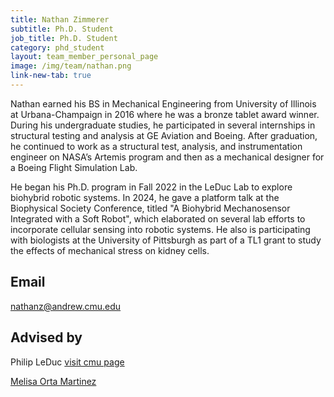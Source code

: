 ```yaml
---
title: Nathan Zimmerer
subtitle: Ph.D. Student
job_title: Ph.D. Student
category: phd_student
layout: team_member_personal_page
image: /img/team/nathan.png
link-new-tab: true
---
```


Nathan earned his BS in Mechanical Engineering from University of Illinois at Urbana-Champaign in 2016 where he was a bronze tablet award winner. During his undergraduate studies, he participated in several internships in structural testing and analysis at GE Aviation and Boeing. After graduation, he continued to work as a structural test, analysis, and instrumentation engineer on NASA’s Artemis program and then as a mechanical designer for a Boeing Flight Simulation Lab.

He began his Ph.D. program in Fall 2022 in the LeDuc Lab to explore biohybrid robotic systems. In 2024, he gave a platform talk at the Biophysical Society Conference, titled "A Biohybrid Mechanosensor Integrated with a Soft Robot", which elaborated on several lab efforts to incorporate cellular sensing into robotic systems. He also is participating with biologists at the University of Pittsburgh as part of a TL1 grant to study the effects of mechanical stress on kidney cells.


## Email ## 
[nathanz@andrew.cmu.edu](mailto:nathanz@andrew.cmu.edu)



<!-- ## Office ##
4221 Newell-Simon Hall

## LinkedIn ##
[https://www.linkedin.com/in/iqui-balam/](https://www.linkedin.com/in/iqui-balam/)

## Website ##
[https://iquibalamhm.github.io](https://iquibalhm.github.io)



## GitHub ##
[https://github.com/iquibalamhm](https://github.com/iquibalhm) -->

## Advised by ##
Philip LeDuc [visit cmu page](https://www.meche.engineering.cmu.edu/directory/bios/leduc-philip.html)

[Melisa Orta Martinez](/team/melisa/) 